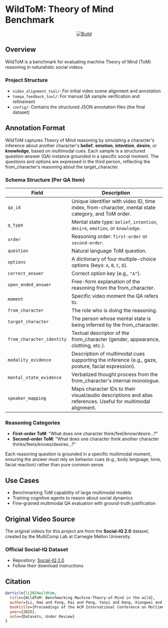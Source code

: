 # WildToM: Theory of Mind Benchmark

<p align="center">
    <a href="https://huggingface.co/datasets/county/WildToM">
        <img alt="Build" src="https://img.shields.io/badge/🤗 Dataset-Wild ToM-yellow">
    </a>
</p>

## Overview
WildToM is a benchmark for evaluating machine Theory of Mind (ToM) reasoning in naturalistic social videos.

### Project Structure
- `video_alignment_tool/`: For initial video scene alignment and annotation
- `tomqa_feedback_tool/`: For manual QA sample verification and refinement
- `config/`: Contains the structured JSON annotation files (the final dataset)

## Annotation Format
WildToM captures Theory of Mind reasoning by simulating a character's inference about another character's **belief**, **emotion**, **intention**, **desire**, or **knowledge**, based on multimodal cues. Each sample is a structured question-answer (QA) instance grounded in a specific social moment. The questions and options are expressed in the third person, reflecting the from_character's reasoning about the target_character.

### Schema Structure (Per QA Item)
| Field                   | Description                                                                                  |
|-------------------------|----------------------------------------------------------------------------------------------|
| `qa_id`                 | Unique identifier with video ID, time index, from-character, mental state category, and ToM order. |
| `q_type` | Mental state type: `belief`, `intention`, `desire`, `emotion`, or `knowledge`.           |
| `order`                 | Reasoning order: `first-order`  or `second-order`.               |
| `question`              | Natural language ToM question.          |
| `options`               | A dictionary of four multiple-choice options (keys: `A`, `B`, `C`, `D`).                    |
| `correct_answer`        | Correct option key (e.g., `"A"`).                                                           |
| `open_ended_answer`     | Free-form explanation of the reasoning from the from_character.                     |
| `moment`                | Specific video moment the QA refers to.                     |
| `from_character`        | The role who is doing the reasoning.     
| `target_character`      | The person whose mental state is being inferred by the from_character.                                             |                 |
| `from_character_identity` | Textual descriptor of the from_character (gender, appearance, clothing, etc.).             |
| `modality_evidence`     | Description of multimodal cues supporting the inference (e.g., gaze, posture, facial expression). |
| `mental_state_evidence` | Verbalized thought process from the from_character's internal monologue.                     |                                  |                                |
| `speaker_mapping`       | Maps character IDs to their visual/audio descriptions and alias references. Useful for multimodal alignment. |

### Reasoning Categories
- **First-order ToM**: "What does one character think/feel/know/desire…?"
- **Second-order ToM**: "What does one character think another character thinks/feels/knows/desires…?"

Each reasoning question is grounded in a specific multimodal moment, ensuring the answer must rely on behavior cues (e.g., body language, tone, facial reaction) rather than pure common sense.

## Use Cases
- Benchmarking ToM capability of large multimodal models
- Training cognitive agents to reason about social dynamics
- Fine-grained multimodal QA evaluation with ground-truth justification

## Original Video Source
The original videos for this project are from the **Social-IQ 2.0** dataset, created by the MultiComp Lab at Carnegie Mellon University.

### Official Social-IQ Dataset
- Repository: [Social-IQ 2.0](https://github.com/cmu-multicomp-lab/social-iq-2.0)
- Follow their download instructions


## Citation
```bibtex
@article{li2024wildtom,
  title={WildToM: Benchmarking Machine-Theory-of-Mind in the wild},
  author={Li, Hao and Feng, Kai and Peng, Yanyi and Dang, Xiongwei and Yang, Zhengwei and Hu, Zechao and Fei, Hao and Wang, Zheng},
  booktitle={Proceedings of the ACM International Conference on Multimedia},
  year={2025},
  note={Datasets, Under Review}
}
```
